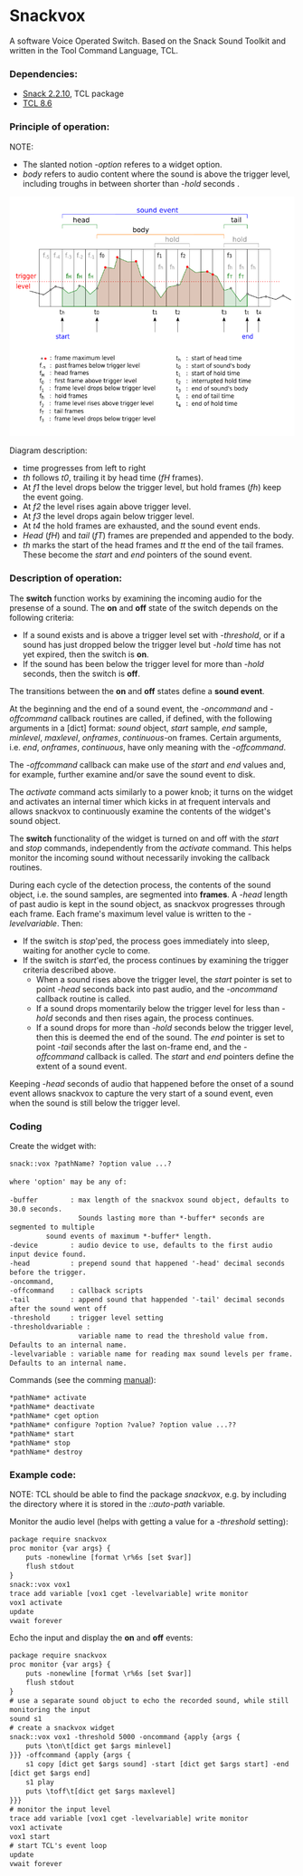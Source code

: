 # Snackvox

A software Voice Operated Switch.
Based on the Snack Sound Toolkit and written in the Tool Command Language, TCL.

### Dependencies:
- <a href='https://www.speech.kth.se/snack/index.html'>Snack 2.2.10</a>, TCL package
- [TCL 8.6](https://www.tcl.tk/software/tcltk/8.6.html)

### Principle of operation:
NOTE: 

- The slanted notion *-option* referes to a widget option. 
- *body* refers to audio content where the sound is above the trigger level, including troughs in between shorter than *-hold* seconds .

![how does it work](https://github.com/dzach/snackvox/blob/master/img/howdoesitwork.png)

Diagram description:

- time progresses from left to right
- *th* follows *t0*, trailing it by head time (*fH* frames).
- At *f1* the level drops below the trigger level, but hold 
  frames (*fh*) keep the event going.
- At *f2* the level rises again above trigger level.
- At *f3* the level drops again below trigger level.
- At *t4* the hold frames are exhausted, and the sound event ends.
- *Head* (*fH*) and *tail* (*fT*) frames are prepended and appended to the body.
- *th* marks the start of the head frames and *tt* the end of the 
  tail frames. These become the *start* and *end* pointers of the
  sound event. 

### Description of operation:

The **switch** function works by examining the incoming audio for the presense of a sound. The **on** and **off** state of the switch depends on the following criteria:
- If a sound exists and is above a trigger level set with *-threshold*, or if a sound has just dropped below the trigger level but *-hold* time has not yet expired, then the switch is **on**. 
- If the sound has been below the trigger level for more than *-hold* seconds, then the switch is **off**. 

The transitions between the **on** and **off** states define a **sound event**. 

At the beginning and the end of a sound event, the *-oncommand* and *-offcommand* callback routines are called, if defined, with the following arguments in a [dict] format: *sound* object, *start* sample, *end* sample, *minlevel*, *maxlevel*, *onframes*, *continuous*-on frames. Certain arguments, i.e. *end*, *onframes*, *continuous*, have only meaning with the *-offcommand*.

The *-offcommand* callback can make use of the *start* and *end* values and, for example, further examine and/or save the sound event to disk.

The *activate* command acts similarly to a power knob; it turns on the widget and activates an internal timer which kicks in at frequent intervals and allows snackvox to continuously examine the contents of the widget's sound object. 

The **switch** functionality of the widget is turned on and off with the *start* and *stop* commands, independently from the *activate* command. This helps monitor the incoming sound without necessarily invoking the callback routines.

During each cycle of the detection process, the contents of the sound object, i.e. the sound samples, are segmented into **frames**. A *-head* length of past audio is kept in the sound object, as snackvox progresses through each frame. Each frame's maximum level value is written to the *-levelvariable*. Then:

- If the switch is *stop*'ped, the process goes immediately into sleep, waiting for another cycle to come.
- If the switch is *start*'ed, the process continues by examining the trigger criteria described above.
	- When a sound rises above the trigger level, the *start* pointer is set to point *-head* seconds back into past audio, and the *-oncommand* callback routine is called.
	- If a sound drops momentarily below the trigger level for less than *-hold* seconds and then rises again, the process continues.
	- If a sound drops for more than *-hold* seconds below the trigger level, then this is deemed the end of the sound. The *end* pointer is set to point *-tail* seconds after the last on-frame end, and the *-offcommand* callback is called. The *start* and *end* pointers define the extent of a sound event.

Keeping *-head* seconds of audio that happened before the onset of a sound event allows snackvox to capture the very start of a sound event, even when the sound is still below the trigger level.

### Coding ###
Create the widget with:

```
snack::vox ?pathName? ?option value ...? 

where 'option' may be any of:

-buffer        : max length of the snackvox sound object, defaults to 30.0 seconds. 
                 Sounds lasting more than *-buffer* seconds are segmented to multiple 
		 sound events of maximum *-buffer* length.
-device        : audio device to use, defaults to the first audio input device found.
-head          : prepend sound that happened '-head' decimal seconds before the trigger.
-oncommand, 
-offcommand    : callback scripts
-tail          : append sound that happended '-tail' decimal seconds after the sound went off
-threshold     : trigger level setting
-thresholdvariable :
                 variable name to read the threshold value from. Defaults to an internal name.
-levelvariable : variable name for reading max sound levels per frame. Defaults to an internal name.

```

Commands (see the comming [manual](http://)):
```
*pathName* activate
*pathName* deactivate
*pathName* cget option
*pathName* configure ?option ?value? ?option value ...??
*pathName* start
*pathName* stop
*pathName* destroy
```

### Example code: ###

NOTE: TCL should be able to find the package *snackvox*, e.g. by including the directory where it is stored in the *::auto-path* variable.

Monitor the audio level (helps with getting a value for a *-threshold* setting):
```
package require snackvox
proc monitor {var args} {
	puts -nonewline [format \r%6s [set $var]]
	flush stdout
}
snack::vox vox1
trace add variable [vox1 cget -levelvariable] write monitor
vox1 activate
update
vwait forever
```

Echo the input and display the **on** and **off** events:
```
package require snackvox
proc monitor {var args} {
	puts -nonewline [format \r%6s [set $var]]
	flush stdout
}
# use a separate sound objuct to echo the recorded sound, while still monitoring the input
sound s1
# create a snackvox widget
snack::vox vox1 -threshold 5000 -oncommand {apply {args {
	puts \ton\t[dict get $args minlevel]
}}} -offcommand {apply {args {
	s1 copy [dict get $args sound] -start [dict get $args start] -end [dict get $args end]
	s1 play
	puts \toff\t[dict get $args maxlevel]
}}}
# monitor the input level
trace add variable [vox1 cget -levelvariable] write monitor
vox1 activate
vox1 start
# start TCL's event loop
update
vwait forever
```
